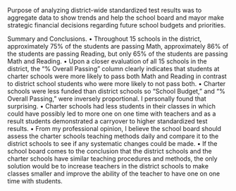  
Purpose of analyzing district-wide standardized test results was to aggregate data to show trends and help the school board and mayor make strategic financial decisions regarding future school budgets and priorities.


Summary and Conclusions. 
•    Throughout 15 schools in the district, approximately 75% of the students are passing Math, approximately 86% of the students are passing Reading, but only 65% of the students are passing Math and Reading. 
•    Upon a closer evaluation of all 15 schools in the district, the “% Overall Passing” column clearly indicates that students at charter schools were more likely to pass both Math and Reading in contrast to district school students who were more likely to not pass both. 
•    Charter schools were less funded than district schools so “School Budget,” and “% Overall Passing,” were inversely proportional. I personally found that surprising. 
•    Charter schools had less students in their classes in which could have possibly led to more one on one time with teachers and as a result students demonstrated a carryover to higher standardized test results. 
•    From my professional opinion, I believe the school board should assess the charter schools teaching methods daily and compare it to the district schools to see if any systematic changes could be made. 
•    If the school board comes to the conclusion that the district schools and the charter schools have similar teaching procedures and methods, the only solution would be to increase teachers in the district schools to make classes smaller and improve the ability of the teacher to have one on one time with students. 

